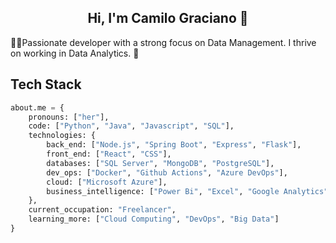 <h2 align="center">Hi, I'm Camilo Graciano 🤠</h2>

<p>👩‍💻Passionate developer with a strong focus on Data Management. I thrive on working in Data Analytics. 🚀</p>

## Tech Stack

```Python
about.me = {
    pronouns: ["her"],
    code: ["Python", "Java", "Javascript", "SQL"],
    technologies: {
        back_end: ["Node.js", "Spring Boot", "Express", "Flask"],
        front_end: ["React", "CSS"],
        databases: ["SQL Server", "MongoDB", "PostgreSQL"],
        dev_ops: ["Docker", "Github Actions", "Azure DevOps"],
        cloud: ["Microsoft Azure"],
        business_intelligence: ["Power Bi", "Excel", "Google Analytics"]
    },
    current_occupation: "Freelancer",
    learning_more: ["Cloud Computing", "DevOps", "Big Data"]
}
```
